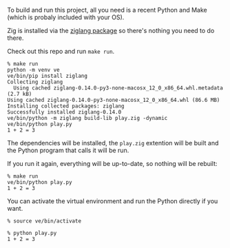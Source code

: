 To build and run this project, all you need is a recent Python and Make (which is
probaly included with your OS).

Zig is installed via the [ziglang package](https://pypi.org/project/ziglang/) so there's
nothing you need to do there.

Check out this repo and run `make run`.

```shell
% make run
python -m venv ve
ve/bin/pip install ziglang
Collecting ziglang
  Using cached ziglang-0.14.0-py3-none-macosx_12_0_x86_64.whl.metadata (2.7 kB)
Using cached ziglang-0.14.0-py3-none-macosx_12_0_x86_64.whl (86.6 MB)
Installing collected packages: ziglang
Successfully installed ziglang-0.14.0
ve/bin/python -m ziglang build-lib play.zig -dynamic
ve/bin/python play.py
1 + 2 = 3
```

The dependencies will be installed, the `play.zig` extention will be built and the
Python program that calls it will be run.

If you run it again, everything will be up-to-date, so nothing will be rebuilt:

```shell
% make run
ve/bin/python play.py
1 + 2 = 3
```

You can activate the virtual environment and run the Python directly if you want.

```shell
% source ve/bin/activate
```

```shell
% python play.py
1 + 2 = 3
```
